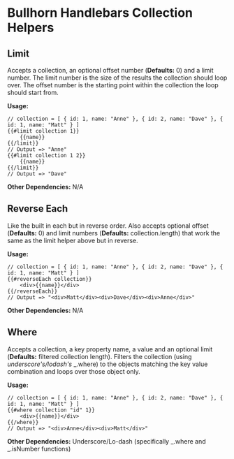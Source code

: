 # Bullhorn Handlebars Collection Helpers

## Limit

Accepts a collection, an optional offset number (**Defaults:** 0) and a limit number. The limit number is the size of the results the collection should loop over. The offset number is the starting point within the collection the loop should start from.

**Usage:**

    // collection = [ { id: 1, name: "Anne" }, { id: 2, name: "Dave" }, { id: 1, name: "Matt" } ]
    {{#limit collection 1}}
        {{name}}
    {{/limit}}
    // Output => "Anne"
    {{#limit collection 1 2}}
        {{name}}
    {{/limit}}
    // Output => "Dave"

**Other Dependencies:** N/A

## Reverse Each

Like the built in each but in reverse order.  Also accepts optional offset (**Defaults:** 0) and limit numbers (**Defaults:** collection.length) that work the same as the limit helper above but in reverse.

**Usage:**

    // collection = [ { id: 1, name: "Anne" }, { id: 2, name: "Dave" }, { id: 1, name: "Matt" } ]
    {{#reverseEach collection}}
        <div>{{name}}</div>
    {{/reverseEach}}
    // Output => "<div>Matt</div><div>Dave</div><div>Anne</div>"

**Other Dependencies:** N/A

## Where

Accepts a collection, a key property name, a value and an optional limit (**Defaults:** filtered collection length). Filters the collection (using *underscore's/lodash's* _.where) to the objects matching the key value combination and loops over those object only.

**Usage:**

    // collection = [ { id: 1, name: "Anne" }, { id: 2, name: "Dave" }, { id: 1, name: "Matt" } ]
    {{#where collection "id" 1}}
        <div>{{name}}</div>
    {{/where}}
    // Output => "<div>Anne</div><div>Matt</div>"

**Other Dependencies:** Underscore/Lo-dash (specifically _.where and _.isNumber functions)
